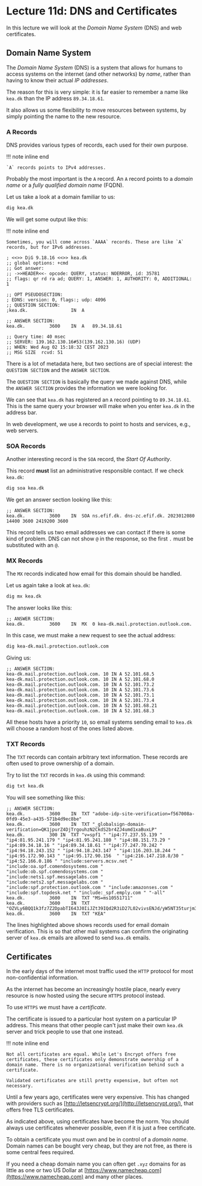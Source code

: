 # Lecture 11d: DNS and Certificates

In this lecture we will look at the *Domain Name System* (DNS) and web certificates.


## Domain Name System

The *Domain Name System* (DNS) is a system that allows for humans to access systems on the internet (and other networks) by *name*, rather than having to know their actual *IP addresses*.

The reason for this is very simple: it is far easier to remember a name like `kea.dk` than the IP address `89.34.18.61`.

It also allows us some flexibility to move resources between systems, by simply pointing the name to the new resource.

### A Records

DNS provides various types of records, each used for their own purpose.

!!! note inline end

    `A` records points to IPv4 addresses.

Probably the most important is the `A` record.
An `A` record points to a *domain name* or a *fully qualified domain name* (FQDN).

Let us take a look at a domain familiar to us:

```zsh
dig kea.dk
```

We will get some output like this:

!!! note inline end

    Sometimes, you will come across `AAAA` records. These are like `A` records, but for IPv6 addresses.

```text
; <<>> DiG 9.18.16 <<>> kea.dk
;; global options: +cmd
;; Got answer:
;; ->>HEADER<<- opcode: QUERY, status: NOERROR, id: 35781
;; flags: qr rd ra ad; QUERY: 1, ANSWER: 1, AUTHORITY: 0, ADDITIONAL: 1

;; OPT PSEUDOSECTION:
; EDNS: version: 0, flags:; udp: 4096
;; QUESTION SECTION:
;kea.dk.				IN	A

;; ANSWER SECTION:
kea.dk.			3600	IN	A	89.34.18.61

;; Query time: 40 msec
;; SERVER: 139.162.130.16#53(139.162.130.16) (UDP)
;; WHEN: Wed Aug 02 15:18:32 CEST 2023
;; MSG SIZE  rcvd: 51
```

There is a lot of metadata here, but two sections are of special interest: the `QUESTION SECTION` and the `ANSWER SECTION`.

The `QUESTION SECTION` is basically the query we made against DNS, while the `ANSWER SECTION` provides the information we were looking for.

We can see that `kea.dk` has registered an `A` record pointing to `89.34.18.61`.
This is the same query your browser will make when you enter `kea.dk` in the address bar.

In web development, we use `A` records to point to hosts and services, e.g., web servers.


### SOA Records

Another interesting record is the `SOA` record, the *Start Of Authority*.

This record **must** list an administrative responsible contact.
If we check `kea.dk`:

```zsh
dig soa kea.dk
```

We get an answer section looking like this:

```text
;; ANSWER SECTION:
kea.dk.			3600	IN	SOA	ns.efif.dk. dns-zc.efif.dk. 2023012080 14400 3600 2419200 3600
```

This record tells us two email addresses we can contact if there is some kind of problem.
DNS can not show `@` in the response, so the first `.` must be substituted with an `@`.


### MX Records

The `MX` records indicated how email for this domain should be handled.

Let us again take a look at `kea.dk`:

```zsh
dig mx kea.dk
```

The answer looks like this:

```text
;; ANSWER SECTION:
kea.dk.			3600	IN	MX	0 kea-dk.mail.protection.outlook.com.
```

In this case, we must make a new request to see the actual address:

```zsh
dig kea-dk.mail.protection.outlook.com
```

Giving us:

```text
;; ANSWER SECTION:
kea-dk.mail.protection.outlook.com. 10 IN A	52.101.68.5
kea-dk.mail.protection.outlook.com. 10 IN A	52.101.68.0
kea-dk.mail.protection.outlook.com. 10 IN A	52.101.73.2
kea-dk.mail.protection.outlook.com. 10 IN A	52.101.73.6
kea-dk.mail.protection.outlook.com. 10 IN A	52.101.73.1
kea-dk.mail.protection.outlook.com. 10 IN A	52.101.73.4
kea-dk.mail.protection.outlook.com. 10 IN A	52.101.68.21
kea-dk.mail.protection.outlook.com. 10 IN A	52.101.68.3
```

All these hosts have a priority `10`, so email systems sending email to `kea.dk` will choose a random host of the ones listed above.


### TXT Records

The `TXT` records can contain arbitrary text information.
These records are often used to prove ownership of a domain.

Try to list the `TXT` records in `kea.dk` using this command:

```zsh
dig txt kea.dk
```

You will see something like this:

```text linenums="1" hl_lines="3-4"
;; ANSWER SECTION:
kea.dk.			3600	IN	TXT	"adobe-idp-site-verification=f567008a-0fd9-45e3-a435-571b4d9ec8be"
kea.dk.			3600	IN	TXT	"_globalsign-domain-verification=QK1jpurZ4DjTrgouhzN2CkdS2br4ZJ4umd1xaBuxLP"
kea.dk.			300	IN	TXT	"v=spf1 " "ip4:77.237.55.139 " "ip4:81.95.241.179 " "ip4:81.95.241.180 " "ip4:88.151.73.29 " "ip4:89.34.18.16 " "ip4:89.34.18.61 " "ip4:77.247.70.242 " "ip4:94.18.243.152 " "ip4:94.18.243.147 " "ip4:116.203.18.244 " "ip4:95.172.90.143 " "ip4:95.172.90.156  " "ip4:216.147.218.8/30 " "ip4:52.166.0.186 " "include:servers.mcsv.net " "include:oa.spf.comendosystems.com " "include:ob.spf.comendosystems.com " "include:nets1.spf.messagelabs.com " "include:nets2.spf.messagelabs.com " "include:spf.protection.outlook.com " "include:amazonses.com " "include:spf.topdesk.net " "include:_spf.emply.com " "-all"
kea.dk.			3600	IN	TXT	"MS=ms10551711"
kea.dk.			3600	IN	TXT	"OZVLy6BQQ1k3fz7Z2DpabTI643J0IiJZt39IQd2R3iD27L02vivsENJd/yW5NT35turjm3NQ35DmS1Hffkwzdw=="
kea.dk.			3600	IN	TXT	"KEA"
```

The lines highlighted above shows records used for email domain verification.
This is so that other mail systems can confirm the originating server of `kea.dk` emails are allowed to send `kea.dk` emails.


## Certificates

In the early days of the internet most traffic used the `HTTP` protocol for most non-confidential information.

As the internet has become an increasingly hostile place, nearly every resource is now hosted using the secure `HTTPS` protocol instead.

To use `HTTPS` we must have a *certificate*.

The certificate is issued to a particular host system on a particular IP address.
This means that other people can't just make their own `kea.dk` server and trick people to use that one instead.

!!! note inline end

    Not all certificates are equal. While Let's Encrypt offers free certificates, these certificates only demonstrate ownership of a domain name. There is no organizational verification behind such a certificate.

    Validated certificates are still pretty expensive, but often not necessary.

Until a few years ago, certificates were very expensive.
This has changed with providers such as [http://letsencrypt.org/](http://letsencrypt.org/), that offers free TLS certificates.

As indicated above, using certificates have become the norm.
You should always use certificates whenever possible, even if it is just a free certificate.

To obtain a certificate you must own and be in control of a *domain name*.
Domain names can be bought very cheap, but they are not free, as there is some central fees required.

If you need a cheap domain name you can often get `.xyz` domains for as little as one or two US Dollar at [https://www.namecheap.com](https://www.namecheap.com) and many other places.
